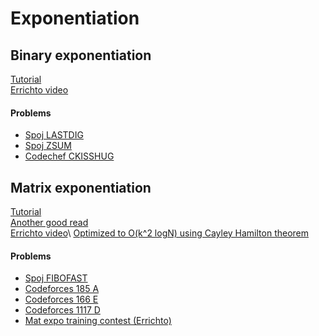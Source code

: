# Exponentiation
## Binary exponentiation
[Tutorial](https://cp-algorithms.com/algebra/binary-exp.html)\
[Errichto video](https://www.youtube.com/watch?v=L-Wzglnm4dM)

#### Problems
* [Spoj LASTDIG](https://www.spoj.com/problems/LASTDIG/)
* [Spoj ZSUM](https://www.spoj.com/problems/ZSUM/)
* [Codechef CKISSHUG](https://www.codechef.com/problems/CKISSHUG)

## Matrix exponentiation
[Tutorial](http://zobayer.blogspot.com/2010/11/matrix-exponentiation.html)\
[Another good read](https://codeforces.com/blog/entry/67776)\
[Errichto video](https://www.youtube.com/watch?v=eMXNWcbw75E_)\
[Optimized to O(k^2 logN) using Cayley Hamilton theorem](https://discuss.codechef.com/t/linear-recurrence-using-cayley-hamilton-theorem/6776)

#### Problems
* [Spoj FIBOFAST](https://www.spoj.com/problems/FIBOFAST/)
* [Codeforces 185 A](https://codeforces.com/contest/185/problem/A)
* [Codeforces 166 E](https://codeforces.com/problemset/problem/166/E)
* [Codeforces 1117 D](https://codeforces.com/problemset/problem/1117/D)
* [Mat expo training contest (Errichto)](https://codeforces.com/gym/102644)
